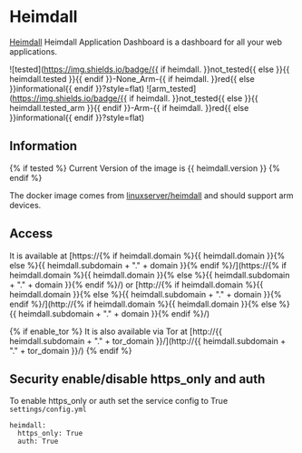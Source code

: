 # Heimdall

[Heimdall](https://heimdall.site/) Heimdall Application Dashboard is a dashboard for all your web applications.

![tested](https://img.shields.io/badge/{{ if heimdall. }}not_tested{{ else }}{{ heimdall.tested }}{{ endif }}-None_Arm-{{ if heimdall. }}red{{ else }}informational{{ endif }}?style=flat)
![arm_tested](https://img.shields.io/badge/{{ if heimdall. }}not_tested{{ else }}{{ heimdall.tested_arm }}{{ endif }}-Arm-{{ if heimdall. }}red{{ else }}informational{{ endif }}?style=flat)

## Information

{% if tested %}
Current Version of the image is {{ heimdall.version }}
{% endif %}

The docker image comes from [linuxserver/heimdall](https://hub.docker.com/r/linuxserver/heimdall) and should support arm devices.

## Access

It is available at [https://{% if heimdall.domain %}{{ heimdall.domain }}{% else %}{{ heimdall.subdomain + "." + domain }}{% endif %}/](https://{% if heimdall.domain %}{{ heimdall.domain }}{% else %}{{ heimdall.subdomain + "." + domain }}{% endif %}/) or [http://{% if heimdall.domain %}{{ heimdall.domain }}{% else %}{{ heimdall.subdomain + "." + domain }}{% endif %}/](http://{% if heimdall.domain %}{{ heimdall.domain }}{% else %}{{ heimdall.subdomain + "." + domain }}{% endif %}/)

{% if enable_tor %}
It is also available via Tor at [http://{{ heimdall.subdomain + "." + tor_domain }}/](http://{{ heimdall.subdomain + "." + tor_domain }}/)
{% endif %}

## Security enable/disable https_only and auth

To enable https_only or auth set the service config to True
`settings/config.yml`

```
heimdall:
  https_only: True
  auth: True
```
